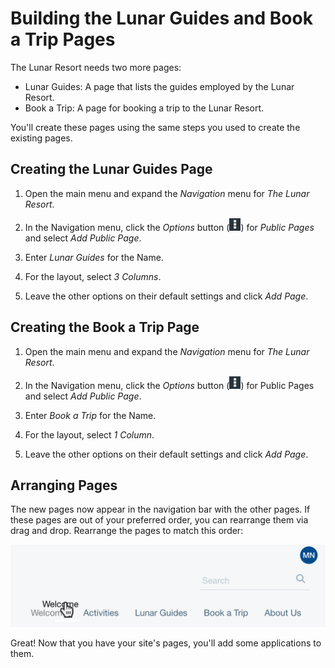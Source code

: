 # Building the Lunar Guides and Book a Trip Pages

The Lunar Resort needs two more pages: 

-   Lunar Guides: A page that lists the guides employed by the Lunar Resort.
-   Book a Trip: A page for booking a trip to the Lunar Resort.

You'll create these pages using the same steps you used to create the existing 
pages. 
<!-- 
Double-check the page layouts for these pages to make sure they're as intended, 
and not just copied over from the earlier instructions.
-->

## Creating the Lunar Guides Page

1.  Open the main menu and expand the *Navigation* menu for *The Lunar Resort*. 

2.  In the Navigation menu, click the *Options* button 
    (![Options](../../../images/icon-options.png)) for *Public Pages* and select 
    *Add Public Page*. 


3.  Enter *Lunar Guides* for the Name.

4.  For the layout, select *3 Columns*. 

5.  Leave the other options on their default settings and click *Add Page*. 

## Creating the Book a Trip Page

1.  Open the main menu and expand the *Navigation* menu for *The Lunar Resort*. 

2.  In the Navigation menu, click the *Options* button 
    (![Options](../../../images/icon-options.png)) for Public Pages and select 
    *Add Public Page*. 

3.  Enter *Book a Trip* for the Name.

4.  For the layout, select *1 Column*. 

5.  Leave the other options on their default settings and click *Add Page*. 

## Arranging Pages

The new pages now appear in the navigation bar with the other pages. If these
pages are out of your preferred order, you can rearrange them via drag and drop.
Rearrange the pages to match this order: 

![Figure x: Reorder the pages in the navigation bar.](../../../images/001-final-menu.png)

Great! Now that you have your site's pages, you'll add some applications to 
them. 
